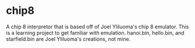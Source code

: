 # chip8
A chip 8 interpretor that is based off of Joel Yliluoma's chip 8 emulator. This is a learning project to get familiar with emulation.
hanoi.bin, hello.bin, and starfield.bin are Joel Yliluoma's creations, not mine.
